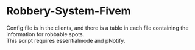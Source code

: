 # Robbery-System-Fivem
Config file is in the clients, and there is a table in each file containing the information for robbable spots.   
This script requires essentialmode and pNotify.
